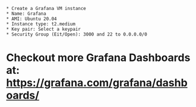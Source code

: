     * Create a Grafana VM instance
    * Name: Grafana
    * AMI: Ubuntu 20.04
    * Instance type: t2.medium
    * Key pair: Select a keypair
    * Security Group (Eit/Open): 3000 and 22 to 0.0.0.0/0

   # Checkout more Grafana Dashboards at:   https://grafana.com/grafana/dashboards/
